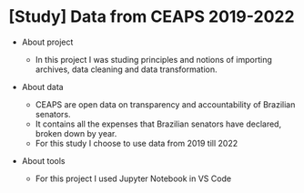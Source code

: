 # [Study] Data from CEAPS 2019-2022

- About project
  - In this project I was studing principles and notions of importing archives, data cleaning and data transformation.

- About data
  - CEAPS are open data on transparency and accountability of Brazilian senators.
  - It contains all the expenses that Brazilian senators have declared, broken down by year.
  - For this study I choose to use data from 2019 till 2022

- About tools
  - For this project I used Jupyter Notebook in VS Code
